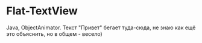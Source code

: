 # Flat-TextView

Java, ObjectAnimator.
Текст "Привет" бегает туда-сюда, не знаю как ещё это объяснить, но в общем - весело)
